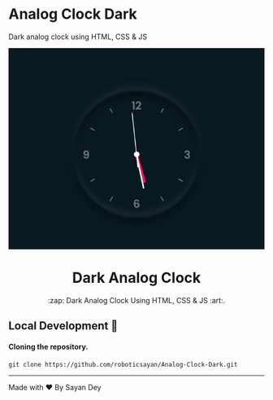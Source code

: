 # Analog Clock Dark 
Dark analog clock using HTML, CSS &amp; JS

<p align="center">
<img align="center" src="https://raw.githubusercontent.com/roboticsayan/Analog-Clock-Dark/master/img/clock-demo.png"></img>
<h1 align="center">Dark Analog Clock</h1>
<p align="center">:zap: Dark Analog Clock Using HTML, CSS & JS :art:.</p>
</p>

## Local Development :construction:

#### Cloning the repository.
```ssh
git clone https://github.com/roboticsayan/Analog-Clock-Dark.git
```
---
Made with ❤ By Sayan Dey